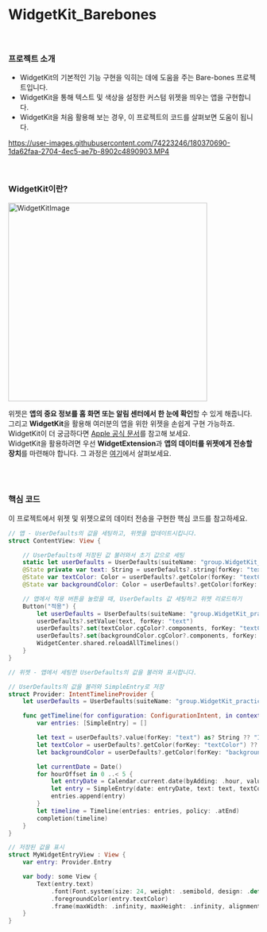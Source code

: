 # WidgetKit_Barebones
<br/>

### 프로젝트 소개
- WidgetKit의 기본적인 기능 구현을 익히는 데에 도움을 주는 Bare-bones 프로젝트입니다.   
- WidgetKit을 통해 텍스트 및 색상을 설정한 커스텀 위젯을 띄우는 앱을 구현합니다.   
- WidgetKit을 처음 활용해 보는 경우, 이 프로젝트의 코드를 살펴보면 도움이 됩니다.


https://user-images.githubusercontent.com/74223246/180370690-1da62faa-2704-4ec5-ae7b-8902c4890903.MP4


<br/>

### WidgetKit이란?  
<img width="400" alt="WidgetKitImage" src="https://user-images.githubusercontent.com/74223246/180370899-cfd424a4-ac32-46f5-b5d1-52afa958b802.png">

위젯은 **앱의 중요 정보를 홈 화면 또는 알림 센터에서 한 눈에 확인**할 수 있게 해줍니다.    
그리고 **WidgetKit**을 활용해 여러분의 앱을 위한 위젯을 손쉽게 구현 가능하죠. WidgetKit이 더 궁금하다면 [Apple 공식 문서](https://developer.apple.com/kr/widgets/)를 참고해 보세요.         
WidgetKit을 활용하려면 우선 **WidgetExtension**과 **앱의 데이터를 위젯에게 전송할 장치**를 마련해야 합니다. 그 과정은 [여기](https://www.notion.so/WidgetKit-eae8b9a6ab564f63807e4d81442aeb3e)에서 살펴보세요.       

<br/>
<br/>

### 핵심 코드
이 프로젝트에서 위젯 및 위젯으로의 데이터 전송을 구현한 핵심 코드를 참고하세요.

```Swift
// 앱 - UserDefaults의 값을 세팅하고, 위젯을 업데이트시킵니다. 
struct ContentView: View {

    // UserDefaults에 저장된 값 불러와서 초기 값으로 세팅
    static let userDefaults = UserDefaults(suiteName: "group.WidgetKit_practice")
    @State private var text: String = userDefaults?.string(forKey: "text") ?? "I'm your widget!"
    @State var textColor: Color = userDefaults?.getColor(forKey: "textColor") ?? Color.black
    @State var backgroundColor: Color = userDefaults?.getColor(forKey: "backgroundColor") ?? Color.white

    // 앱에서 적용 버튼을 눌렀을 때, UserDefaults 값 세팅하고 위젯 리로드하기
    Button("적용") {
        let userDefaults = UserDefaults(suiteName: "group.WidgetKit_practice")
        userDefaults?.setValue(text, forKey: "text")
        userDefaults?.set(textColor.cgColor?.components, forKey: "textColor")
        userDefaults?.set(backgroundColor.cgColor?.components, forKey: "backgroundColor")
        WidgetCenter.shared.reloadAllTimelines()
    }
}
```
```Swift
// 위젯 - 앱에서 세팅한 UserDefaults의 값을 불러와 표시합니다. 

// UserDefaults의 값을 불러와 SimpleEntry로 저장
struct Provider: IntentTimelineProvider { 
    let userDefaults = UserDefaults(suiteName: "group.WidgetKit_practice")

    func getTimeline(for configuration: ConfigurationIntent, in context: Context, completion: @escaping (Timeline<Entry>) -> ()) {
        var entries: [SimpleEntry] = []

        let text = userDefaults?.value(forKey: "text") as? String ?? "I'm your widget!"
        let textColor = userDefaults?.getColor(forKey: "textColor") ?? Color.black
        let backgroundColor = userDefaults?.getColor(forKey: "backgroundColor") ?? Color.white

        let currentDate = Date()
        for hourOffset in 0 ..< 5 {
            let entryDate = Calendar.current.date(byAdding: .hour, value: hourOffset, to: currentDate)!
            let entry = SimpleEntry(date: entryDate, text: text, textColor: textColor, backgroundColor: backgroundColor, configuration: configuration)
            entries.append(entry)
        }
        let timeline = Timeline(entries: entries, policy: .atEnd)
        completion(timeline)
    }
}

// 저장된 값을 표시
struct MyWidgetEntryView : View {
    var entry: Provider.Entry

    var body: some View {
        Text(entry.text)
            .font(Font.system(size: 24, weight: .semibold, design: .default))
            .foregroundColor(entry.textColor)
            .frame(maxWidth: .infinity, maxHeight: .infinity, alignment: .center)
    }
}
```
